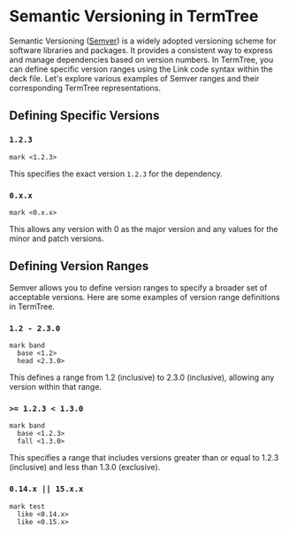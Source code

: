 # Semantic Versioning in TermTree

Semantic Versioning ([Semver](https://devhints.io/semver)) is a widely
adopted versioning scheme for software libraries and packages. It
provides a consistent way to express and manage dependencies based on
version numbers. In TermTree, you can define specific version ranges
using the Link code syntax within the deck file. Let's explore various
examples of Semver ranges and their corresponding TermTree
representations.

## Defining Specific Versions

### `1.2.3`

```
mark <1.2.3>
```

This specifies the exact version `1.2.3` for the dependency.

### `0.x.x`

```
mark <0.x.x>
```

This allows any version with 0 as the major version and any values for
the minor and patch versions.

## Defining Version Ranges

Semver allows you to define version ranges to specify a broader set of
acceptable versions. Here are some examples of version range definitions
in TermTree.

### `1.2 - 2.3.0`

```
mark band
  base <1.2>
  head <2.3.0>
```

This defines a range from 1.2 (inclusive) to 2.3.0 (inclusive), allowing
any version within that range.

### `>= 1.2.3 < 1.3.0`

```
mark band
  base <1.2.3>
  fall <1.3.0>
```

This specifies a range that includes versions greater than or equal to
1.2.3 (inclusive) and less than 1.3.0 (exclusive).

### `0.14.x || 15.x.x`

```
mark test
  like <0.14.x>
  like <0.15.x>
```
